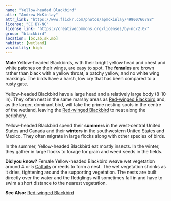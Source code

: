 ```yaml
---
name: "Yellow-headed Blackbird"
attr: "Andrew McKinlay"
attr_link: "https://www.flickr.com/photos/apmckinlay/49900766788"
license: "CC BY-NC"
license_link: "https://creativecommons.org/licenses/by-nc/2.0/"
group: "blackbird"
location: [bc,ab,sk,mb]
habitat: [wetland]
visibility: high 
---
```

**Male** Yellow-headed Blackbirds, with their bright yellow head and chest and white patches on their wings, are easy to spot. The **females** are brown rather than black with a yellow throat, a patchy yellow, and no white wing markings. The birds have a harsh, low cry that has been compared to a rusty gate.

Yellow-headed Blackbird have a large head and a relatively large body (8-10 in). They often nest in the same marshy areas as [Red-winged Blackbird](/birds/redwing/) and, as the larger, dominant bird, will take the prime nesting spots in the centre of the wetland, leaving the [Red-winged Blackbird](/birds/redwing/) to nest along the periphery.

Yellow-headed Blackbird spend their **summers** in the west-central United States and Canada and their **winters** in the southwestern United States and Mexico. They often migrate in large flocks along with other species of birds.

In the summer, Yellow-headed Blackbird eat mostly insects. In the winter, they gather in large flocks to forage for grain and weed seeds in the fields.

**Did you know?** Female Yellow-headed Blackbird weave wet vegetation around 4 or 5 [Cattails](/plants/cattail/) or reeds to form a nest. The wet vegetation shrinks as it dries, tightening around the supporting vegetation. The nests are built directly over the water and the fledglings will sometimes fall in and have to swim a short distance to the nearest vegetation.

<!-- generated, do not edit -->
**See Also:**
[Red-winged Blackbird](/birds/redwing/)
